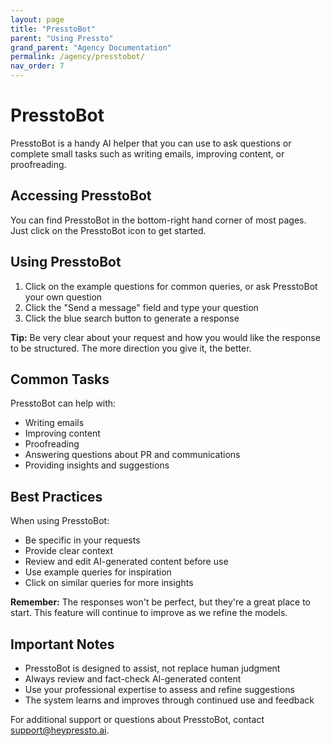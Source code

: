 ```yaml
---
layout: page
title: "PresstoBot"
parent: "Using Pressto"
grand_parent: "Agency Documentation"
permalink: /agency/presstobot/
nav_order: 7
---
```


# PresstoBot

PresstoBot is a handy AI helper that you can use to ask questions or complete small tasks such as writing emails, improving content, or proofreading.

## Accessing PresstoBot

You can find PresstoBot in the bottom-right hand corner of most pages. Just click on the PresstoBot icon to get started.

## Using PresstoBot

1. Click on the example questions for common queries, or ask PresstoBot your own question
2. Click the "Send a message" field and type your question
3. Click the blue search button to generate a response

**Tip:** Be very clear about your request and how you would like the response to be structured. The more direction you give it, the better.

## Common Tasks

PresstoBot can help with:

- Writing emails
- Improving content
- Proofreading
- Answering questions about PR and communications
- Providing insights and suggestions

## Best Practices

When using PresstoBot:

- Be specific in your requests
- Provide clear context
- Review and edit AI-generated content before use
- Use example queries for inspiration
- Click on similar queries for more insights

**Remember:** The responses won't be perfect, but they're a great place to start. This feature will continue to improve as we refine the models.

## Important Notes

- PresstoBot is designed to assist, not replace human judgment
- Always review and fact-check AI-generated content
- Use your professional expertise to assess and refine suggestions
- The system learns and improves through continued use and feedback

For additional support or questions about PresstoBot, contact support@heypressto.ai.
